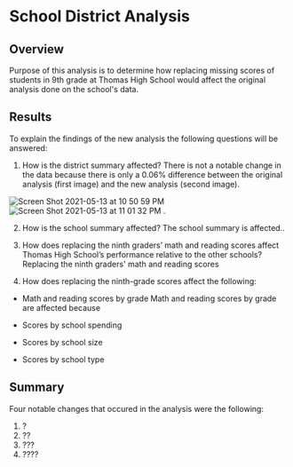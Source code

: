 # School District Analysis

## **Overview**
 Purpose of this analysis is to determine how replacing missing scores of students in 9th grade at Thomas High School would affect the original analysis done on the school's data. 
 
 ## **Results**
 To explain the findings of the new analysis the following questions will be answered:
 
 1. How is the district summary affected?
 There is not a notable change in the data because there is only a 0.06% difference between the original analysis (first image) and the new analysis (second image).
 
 ![Screen Shot 2021-05-13 at 10 50 59 PM](https://user-images.githubusercontent.com/81889167/118215396-77c0de80-b43f-11eb-9cdd-cebbcfbbb608.png)
![Screen Shot 2021-05-13 at 11 01 32 PM](https://user-images.githubusercontent.com/81889167/118215418-7e4f5600-b43f-11eb-91a6-f95b29294df9.png)
.
 
 2. How is the school summary affected?
The school summary is affected.. 

 3. How does replacing the ninth graders’ math and reading scores affect Thomas High School’s performance relative to the other schools?
Replacing the ninth graders' math and reading scores 

 4. How does replacing the ninth-grade scores affect the following:

- Math and reading scores by grade
Math and reading scores by grade are affected because

- Scores by school spending

- Scores by school size

- Scores by school type

## **Summary**
Four notable changes that occured in the analysis were the following:
1. ?
2. ??
3. ???
4. ????
